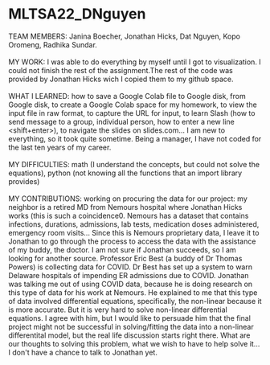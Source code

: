 # MLTSA22_DNguyen
TEAM MEMBERS: Janina Boecher, Jonathan Hicks, Dat Nguyen, Kopo Oromeng, Radhika Sundar.\
\
MY WORK: I was able to do everything by myself until I got to visualization. I could not finish the rest of the assignment.The rest of the code was provided by Jonathan Hicks wich I copied them to my github space.\
\
WHAT I LEARNED: how to save a Google Colab file to Google disk, from Google disk, to create a Google Colab space for my homework, to view the input file in raw format, to capture the URL for input, to learn Slash (how to send message to a group, individual person, how to enter a new line <shift+enter>), to navigate the slides on slides.com... I am new to everything, so it took quite sometime. Being a manager, I have not coded for the last ten years of my career.\
\
MY DIFFICULTIES: math (I understand the concepts, but could not solve the equations), python (not knowing all the functions that an import library provides)\
\
MY CONTRIBUTIONS: working on procuring the data for our project: my neighbor is a retired MD from Nemours hospital where Jonathan Hicks works (this is such a coincidence0. Nemours has a dataset that contains infections, durations, admissions, lab tests, medication doses administered, emergency room visits... Since this is Nemours proprietary data, I leave it to Jonathan to go through the process to access the data with the assistance of my buddy, the doctor. I am not sure if Jonathan succeeds, so I am looking for another source. Professor Eric Best (a buddy of Dr Thomas Powers) is collecting data for COVID. Dr Best has set up a system to warn Delaware hospitals of impending ER admissions due to COVID. Jonathan was talking me out of using COVID data, because he is doing research on this type of data for his work at Nemours. He explained to me that this type of data involved differential equations, specifically, the non-linear because it is more accurate. But it is very hard to solve non-linear differential equations. I agree with him, but I would like to persuade him that the final project might not be successful in solving/fitting the data into a non-linear differentital model, but the real life discussion starts right there. What are our thoughts to solving this problem, what we wish to have to help solve it... I don't have a chance to talk to Jonathan yet.
